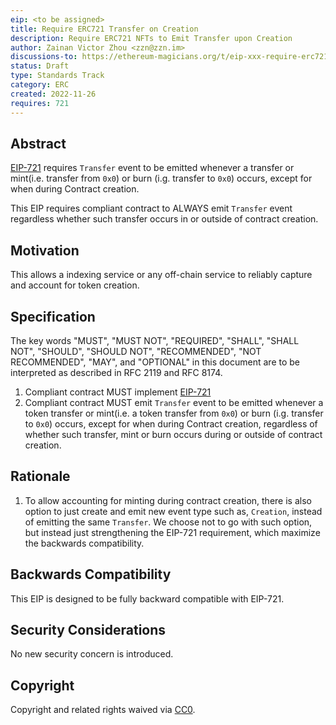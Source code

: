 ```yaml
---
eip: <to be assigned>
title: Require ERC721 Transfer on Creation
description: Require ERC721 NFTs to Emit Transfer upon Creation
author: Zainan Victor Zhou <zzn@zzn.im>
discussions-to: https://ethereum-magicians.org/t/eip-xxx-require-erc721-to-always-emit-transfer/11894
status: Draft
type: Standards Track
category: ERC
created: 2022-11-26
requires: 721
---
```


## Abstract

[EIP-721](./eip-721.md) requires `Transfer` event to be emitted whenever a transfer or mint(i.e. transfer from `0x0`) or burn (i.g. transfer to `0x0`) occurs, except for when during Contract creation.

This EIP requires compliant contract to ALWAYS emit `Transfer` event regardless whether such transfer occurs in or outside of contract creation.

## Motivation

This allows a indexing service or any off-chain service to reliably capture and account for token creation.

## Specification

The key words "MUST", "MUST NOT", "REQUIRED", "SHALL", "SHALL NOT", "SHOULD", "SHOULD NOT", "RECOMMENDED", "NOT RECOMMENDED", "MAY", and "OPTIONAL" in this document are to be interpreted as described in RFC 2119 and RFC 8174.

1. Compliant contract MUST implement [EIP-721](./eip-721.md)
2. Compliant contract MUST emit `Transfer` event to be emitted whenever a token transfer or mint(i.e. a token transfer from `0x0`) or burn (i.g. transfer to `0x0`) occurs, except for when during Contract creation, regardless of whether such transfer, mint or burn occurs during or outside of contract creation.

## Rationale

1. To allow accounting for minting during contract creation, there is also option to just create and emit new event type such as, `Creation`, instead of emitting the same `Transfer`. We choose not to go with such option, but instead just strengthening the EIP-721 requirement, which maximize the backwards compatibility.

## Backwards Compatibility

This EIP is designed to be fully backward compatible with EIP-721.

## Security Considerations

No new security concern is introduced.

## Copyright

Copyright and related rights waived via [CC0](../LICENSE.md).
